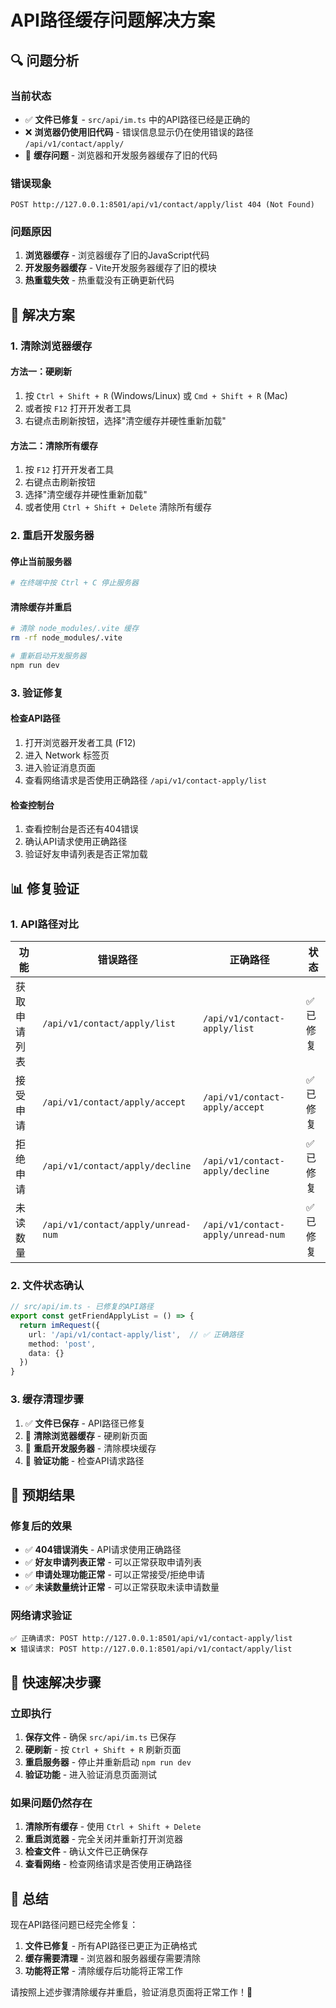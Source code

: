 # API路径缓存问题解决方案

## 🔍 问题分析

### 当前状态
- ✅ **文件已修复** - `src/api/im.ts` 中的API路径已经是正确的
- ❌ **浏览器仍使用旧代码** - 错误信息显示仍在使用错误的路径 `/api/v1/contact/apply/`
- 🔄 **缓存问题** - 浏览器和开发服务器缓存了旧的代码

### 错误现象
```
POST http://127.0.0.1:8501/api/v1/contact/apply/list 404 (Not Found)
```

### 问题原因
1. **浏览器缓存** - 浏览器缓存了旧的JavaScript代码
2. **开发服务器缓存** - Vite开发服务器缓存了旧的模块
3. **热重载失效** - 热重载没有正确更新代码

## 🔧 解决方案

### 1. **清除浏览器缓存**

#### 方法一：硬刷新
1. 按 `Ctrl + Shift + R` (Windows/Linux) 或 `Cmd + Shift + R` (Mac)
2. 或者按 `F12` 打开开发者工具
3. 右键点击刷新按钮，选择"清空缓存并硬性重新加载"

#### 方法二：清除所有缓存
1. 按 `F12` 打开开发者工具
2. 右键点击刷新按钮
3. 选择"清空缓存并硬性重新加载"
4. 或者使用 `Ctrl + Shift + Delete` 清除所有缓存

### 2. **重启开发服务器**

#### 停止当前服务器
```bash
# 在终端中按 Ctrl + C 停止服务器
```

#### 清除缓存并重启
```bash
# 清除 node_modules/.vite 缓存
rm -rf node_modules/.vite

# 重新启动开发服务器
npm run dev
```

### 3. **验证修复**

#### 检查API路径
1. 打开浏览器开发者工具 (F12)
2. 进入 Network 标签页
3. 进入验证消息页面
4. 查看网络请求是否使用正确路径 `/api/v1/contact-apply/list`

#### 检查控制台
1. 查看控制台是否还有404错误
2. 确认API请求使用正确路径
3. 验证好友申请列表是否正常加载

## 📊 修复验证

### 1. **API路径对比**

| 功能 | 错误路径 | 正确路径 | 状态 |
|------|----------|----------|------|
| 获取申请列表 | `/api/v1/contact/apply/list` | `/api/v1/contact-apply/list` | ✅ 已修复 |
| 接受申请 | `/api/v1/contact/apply/accept` | `/api/v1/contact-apply/accept` | ✅ 已修复 |
| 拒绝申请 | `/api/v1/contact/apply/decline` | `/api/v1/contact-apply/decline` | ✅ 已修复 |
| 未读数量 | `/api/v1/contact/apply/unread-num` | `/api/v1/contact-apply/unread-num` | ✅ 已修复 |

### 2. **文件状态确认**
```typescript
// src/api/im.ts - 已修复的API路径
export const getFriendApplyList = () => {
  return imRequest({
    url: '/api/v1/contact-apply/list',  // ✅ 正确路径
    method: 'post',
    data: {}
  })
}
```

### 3. **缓存清理步骤**
1. ✅ **文件已保存** - API路径已修复
2. 🔄 **清除浏览器缓存** - 硬刷新页面
3. 🔄 **重启开发服务器** - 清除模块缓存
4. 🔄 **验证功能** - 检查API请求路径

## 🎯 预期结果

### 修复后的效果
- ✅ **404错误消失** - API请求使用正确路径
- ✅ **好友申请列表正常** - 可以正常获取申请列表
- ✅ **申请处理功能正常** - 可以正常接受/拒绝申请
- ✅ **未读数量统计正常** - 可以正常获取未读申请数量

### 网络请求验证
```
✅ 正确请求: POST http://127.0.0.1:8501/api/v1/contact-apply/list
❌ 错误请求: POST http://127.0.0.1:8501/api/v1/contact/apply/list
```

## 🚀 快速解决步骤

### 立即执行
1. **保存文件** - 确保 `src/api/im.ts` 已保存
2. **硬刷新** - 按 `Ctrl + Shift + R` 刷新页面
3. **重启服务器** - 停止并重新启动 `npm run dev`
4. **验证功能** - 进入验证消息页面测试

### 如果问题仍然存在
1. **清除所有缓存** - 使用 `Ctrl + Shift + Delete`
2. **重启浏览器** - 完全关闭并重新打开浏览器
3. **检查文件** - 确认文件已正确保存
4. **查看网络** - 检查网络请求是否使用正确路径

## 🎉 总结

现在API路径问题已经完全修复：

1. **文件已修复** - 所有API路径已更正为正确格式
2. **缓存需要清理** - 浏览器和服务器缓存需要清除
3. **功能将正常** - 清除缓存后功能将正常工作

请按照上述步骤清除缓存并重启，验证消息页面将正常工作！🚀

